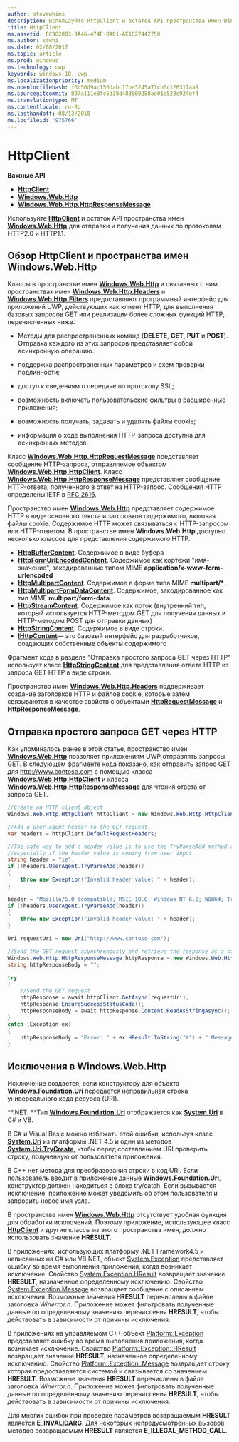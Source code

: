 ```yaml
---
author: stevewhims
description: Используйте HttpClient и остаток API пространства имен Windows.Web.Http для отправки и получения данных по протоколам HTTP2.0 и HTTP1.1.
title: HttpClient
ms.assetid: EC9820D3-3A46-474F-8A01-AE1C27442750
ms.author: stwhi
ms.date: 02/08/2017
ms.topic: article
ms.prod: windows
ms.technology: uwp
keywords: windows 10, uwp
ms.localizationpriority: medium
ms.openlocfilehash: f6b56d9ac156dabc17be3245a77cb6c126317aa9
ms.sourcegitcommit: 897a111e8fc5d38d483800288ad01c523e924ef4
ms.translationtype: MT
ms.contentlocale: ru-RU
ms.lasthandoff: 08/13/2018
ms.locfileid: "975766"
---
```

# <a name="httpclient"></a>HttpClient


**Важные API**

-   [**HttpClient**](https://msdn.microsoft.com/library/windows/apps/dn298639)
-   [**Windows.Web.Http**](https://msdn.microsoft.com/library/windows/apps/dn279692)
-   [**Windows.Web.Http.HttpResponseMessage**](https://msdn.microsoft.com/library/windows/apps/dn279631)

Используйте [**HttpClient**](https://msdn.microsoft.com/library/windows/apps/dn298639) и остаток API пространства имен [**Windows.Web.Http**](https://msdn.microsoft.com/library/windows/apps/dn279692) для отправки и получения данных по протоколам HTTP2.0 и HTTP1.1.

## <a name="overview-of-httpclient-and-the-windowswebhttp-namespace"></a>Обзор HttpClient и пространства имен Windows.Web.Http

Классы в пространстве имен [**Windows.Web.Http**](https://msdn.microsoft.com/library/windows/apps/dn279692) и связанных с ним пространствах имен [**Windows.Web.Http.Headers**](https://msdn.microsoft.com/library/windows/apps/dn252713) и [**Windows.Web.Http.Filters**](https://msdn.microsoft.com/library/windows/apps/dn298623) предоставляют программный интерфейс для приложений UWP, действующих как клиент HTTP, для выполнения базовых запросов GET или реализации более сложных функций HTTP, перечисленных ниже.

-   Методы для распространенных команд (**DELETE**, **GET**, **PUT** и **POST**). Отправка каждого из этих запросов представляет собой асинхронную операцию.

-   поддержка распространенных параметров и схем проверки подлинности;

-   доступ к сведениям о передаче по протоколу SSL;

-   возможность включать пользовательские фильтры в расширенные приложения;

-   возможность получать, задавать и удалять файлы cookie;

-   информация о ходе выполнения HTTP-запроса доступна для асинхронных методов.

Класс [**Windows.Web.Http.HttpRequestMessage**](https://msdn.microsoft.com/library/windows/apps/dn279617) представляет сообщение HTTP-запроса, отправляемое объектом [**Windows.Web.Http.HttpClient**](https://msdn.microsoft.com/library/windows/apps/dn298639). Класс [**Windows.Web.Http.HttpResponseMessage**](https://msdn.microsoft.com/library/windows/apps/dn279631) представляет сообщение HTTP-ответа, полученного в ответ на HTTP-запрос. Сообщения HTTP определены IETF в [RFC 2616](http://go.microsoft.com/fwlink/p/?linkid=241642).

Пространство имен [**Windows.Web.Http**](https://msdn.microsoft.com/library/windows/apps/dn279692) представляет содержимое HTTP в виде основного текста и заголовков содержимого, включая файлы cookie. Содержимое HTTP может связываться с HTTP-запросом или HTTP-ответом. В пространстве имен **Windows.Web.Http** доступно несколько классов для представления содержимого HTTP.

-   [**HttpBufferContent**](https://msdn.microsoft.com/library/windows/apps/dn298625). Содержимое в виде буфера
-   [**HttpFormUrlEncodedContent**](https://msdn.microsoft.com/library/windows/apps/dn298685). Содержимое как кортежи "имя-значение", закодированные типом MIME **application/x-www-form-urlencoded**
-   [**HttpMultipartContent**](https://msdn.microsoft.com/library/windows/apps/dn298708). Содержимое в форме типа MIME **multipart/\***.
-   [**HttpMultipartFormDataContent**](https://msdn.microsoft.com/library/windows/apps/dn279596). Содержимое, закодированное как тип MIME **multipart/form-data**.
-   [**HttpStreamContent**](https://msdn.microsoft.com/library/windows/apps/dn279649). Содержимое как поток (внутренний тип, который используется HTTP-методом GET для получения данных и HTTP-методом POST для отправки данных)
-   [**HttpStringContent**](https://msdn.microsoft.com/library/windows/apps/dn279661). Содержимое в виде строки.
-   [**IHttpContent**](https://msdn.microsoft.com/library/windows/apps/dn279684)— это базовый интерфейс для разработчиков, создающих собственные объекты содержимого

Фрагмент кода в разделе "Отправка простого запроса GET через HTTP" использует класс [**HttpStringContent**](https://msdn.microsoft.com/library/windows/apps/dn279661) для представления ответа HTTP из запроса GET HTTP в виде строки.

Пространство имен [**Windows.Web.Http.Headers**](https://msdn.microsoft.com/library/windows/apps/dn252713) поддерживает создание заголовков HTTP и файлов cookie, которые затем связываются в качестве свойств с объектами [**HttpRequestMessage**](https://msdn.microsoft.com/library/windows/apps/dn279617) и [**HttpResponseMessage**](https://msdn.microsoft.com/library/windows/apps/dn279631).

## <a name="send-a-simple-get-request-over-http"></a>Отправка простого запроса GET через HTTP

Как упоминалось ранее в этой статье, пространство имен [**Windows.Web.Http**](https://msdn.microsoft.com/library/windows/apps/dn279692) позволяет приложениям UWP отправлять запросы GET. В следующем фрагменте кода показано, как отправить запрос GET для http://www.contoso.com с помощью класса [**Windows.Web.Http.HttpClient**](https://msdn.microsoft.com/library/windows/apps/dn298639) и класса [**Windows.Web.Http.HttpResponseMessage**](https://msdn.microsoft.com/library/windows/apps/dn279631) для чтения ответа от запроса GET.

```csharp
//Create an HTTP client object
Windows.Web.Http.HttpClient httpClient = new Windows.Web.Http.HttpClient();

//Add a user-agent header to the GET request. 
var headers = httpClient.DefaultRequestHeaders;

//The safe way to add a header value is to use the TryParseAdd method and verify the return value is true,
//especially if the header value is coming from user input.
string header = "ie";
if (!headers.UserAgent.TryParseAdd(header))
{
    throw new Exception("Invalid header value: " + header);
}

header = "Mozilla/5.0 (compatible; MSIE 10.0; Windows NT 6.2; WOW64; Trident/6.0)";
if (!headers.UserAgent.TryParseAdd(header))
{
    throw new Exception("Invalid header value: " + header);
}

Uri requestUri = new Uri("http://www.contoso.com");

//Send the GET request asynchronously and retrieve the response as a string.
Windows.Web.Http.HttpResponseMessage httpResponse = new Windows.Web.Http.HttpResponseMessage();
string httpResponseBody = "";

try
{
    //Send the GET request
    httpResponse = await httpClient.GetAsync(requestUri);
    httpResponse.EnsureSuccessStatusCode();
    httpResponseBody = await httpResponse.Content.ReadAsStringAsync();
}
catch (Exception ex)
{
    httpResponseBody = "Error: " + ex.HResult.ToString("X") + " Message: " + ex.Message;
}
```

## <a name="exceptions-in-windowswebhttp"></a>Исключения в Windows.Web.Http

Исключение создается, если конструктору для объекта [**Windows.Foundation.Uri**](https://msdn.microsoft.com/library/windows/apps/br225998) передается неправильная строка универсального кода ресурса (URI).

**.NET. **Тип [**Windows.Foundation.Uri**](https://msdn.microsoft.com/library/windows/apps/br225998) отображается как [**System.Uri**](https://msdn.microsoft.com/library/windows/apps/xaml/system.uri.aspx) в C# и VB.

В C# и Visual Basic можно избежать этой ошибки, используя класс [**System.Uri**](https://msdn.microsoft.com/library/windows/apps/xaml/system.uri.aspx) из платформы .NET 4.5 и один из методов [**System.Uri.TryCreate**](https://msdn.microsoft.com/library/windows/apps/xaml/system.uri.trycreate.aspx), чтобы перед составлением URI проверить строку, полученную от пользователя приложения.

В C++ нет метода для преобразования строки в код URI. Если пользователь вводит в приложение данные [**Windows.Foundation.Uri**](https://msdn.microsoft.com/library/windows/apps/br225998), конструктор должен находиться в блоке try/catch. Если вызывается исключение, приложение может уведомить об этом пользователя и запросить новое имя узла.

В пространстве имен [**Windows.Web.Http**](https://msdn.microsoft.com/library/windows/apps/dn279692) отсутствует удобная функция для обработки исключений. Поэтому приложение, использующее класс [**HttpClient**](https://msdn.microsoft.com/library/windows/apps/dn298639) и другие классы из этого пространства имен, должно использовать значение **HRESULT**.

В приложениях, использующих платформу .NET Framework4.5 и написанных на C# или VB.NET, объект [System.Exception](http://msdn.microsoft.com/library/system.exception.aspx) представляет ошибку во время выполнения приложения, когда возникает исключение. Свойство [System.Exception.HResult](http://msdn.microsoft.com/library/system.exception.hresult.aspx) возвращает значение **HRESULT**, назначенное определенному исключению. Свойство [System.Exception.Message](http://msdn.microsoft.com/library/system.exception.message.aspx) возвращает сообщение с описанием исключения. Возможные значения **HRESULT** перечислены в файле заголовка *Winerror.h*. Приложение может фильтровать полученные данные по определенному значению перечисления **HRESULT**, чтобы действовать в зависимости от причины исключения.

В приложениях на управляемом C++ объект [Platform::Exception](http://msdn.microsoft.com/library/windows/apps/hh755825.aspx) представляет ошибку во время выполнения приложения, когда возникает исключение. Свойство [Platform::Exception::HResult](http://msdn.microsoft.com/library/windows/apps/hh763371.aspx) возвращает значение **HRESULT**, назначенное определенному исключению. Свойство [Platform::Exception::Message](http://msdn.microsoft.com/library/windows/apps/hh763375.aspx) возвращает строку, которая предоставляется системой и связывается со значением **HRESULT**. Возможные значения **HRESULT** перечислены в файле заголовка *Winerror.h*. Приложение может фильтровать полученные данные по определенному значению перечисления **HRESULT**, чтобы действовать в зависимости от причины исключения.

Для многих ошибок при проверке параметров возвращаемым **HRESULT** является **E\_INVALIDARG**. Для некоторых непредусмотренных вызовов методов возвращаемым **HRESULT** является **E\_ILLEGAL\_METHOD\_CALL**.

